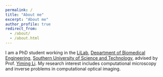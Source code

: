 ```yaml
---
permalink: /
title: "About me"
excerpt: "About me"
author_profile: true
redirect_from: 
  - /about/
  - /about.html
---
```


I am a PhD student working in the [LiLab](https://li-lab-sustech.github.io/), [Department of Biomedical Engineering](https://bme.sustech.edu.cn/), 
[Southern University of Science and Technology](https://www.sustech.edu.cn/), advised by Prof. [Yiming Li](https://faculty.sustech.edu.cn/?tagid=liym2019&iscss=1&snapid=1&orderby=date&go=1). 
My research interest includes computational microscopy and inverse problems in computational optical imaging.

